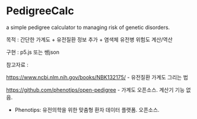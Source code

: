 # PedigreeCalc
a simple pedigree calculator to managing risk of genetic disorders.

목적 : 간단한 가계도 + 유전질환 정보 추가 + 염색체 유전병 위험도 계산/역산

구현 : p5.js 또는 쌩json

참고자료 :

https://www.ncbi.nlm.nih.gov/books/NBK132175/ - 유전질환 가계도 그리는 법

https://github.com/phenotips/open-pedigree - 가계도 오픈소스. 계산기 기능 없음.

+ Phenotips: 유전의학을 위한 맞춤형 환자 데이터 플랫폼. 오픈소스.
